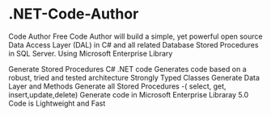 # .NET-Code-Author
Code Author Free
Code Author will build a simple, yet powerful open source Data Access Layer (DAL) in C# and all related Database Stored Procedures in SQL Server. Using Microsoft Enterprise Library

Generate Stored Procedures
C# .NET code
Generates code based on a robust, tried and tested architecture
Strongly Typed Classes
Generate Data Layer and Methods
Generate all Stored Procedures -( select, get, insert,update,delete)
Generate code in Microsoft Enterprise Libraray 5.0
Code is Lightweight and Fast
